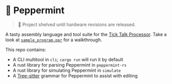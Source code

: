 # 🌿 Peppermint

> 🚧 Project shelved until hardware revisions are released.

A tasty assembly language and tool suite for the [Tick Talk Processor](https://github.com/monsonite/TICK_TALK).
Take a look at [`sample_program.ppr`](./sample_program.ppr) for a walkthrough.

This repo contains:

- A CLI multitool in `cli`; `cargo run` will run it by default
- A rust library for parsing Peppermint in `peppermint-rs`
- A rust library for simulating Peppermint in `simulate`
- A [Tree-sitter](https://tree-sitter.github.io/tree-sitter/) grammar for Peppermint to assist with editing
